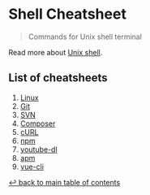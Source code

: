 # Shell Cheatsheet
> Commands for Unix shell terminal

Read more about [Unix shell](https://en.wikipedia.org/wiki/Unix_shell.md).

## List of cheatsheets

1. [Linux](linux.md)
1. [Git](git.md)
1. [SVN](svn.md)
1. [Composer](composer.md)
1. [cURL](curl.md)
1. [npm](npm.md)
1. [youtube-dl](youtube-dl.md)
1. [apm](apm.md)
1. [vue-cli](vue-cli.md)

[↩ back to main table of contents](../README.md#main-table-of-contents)

